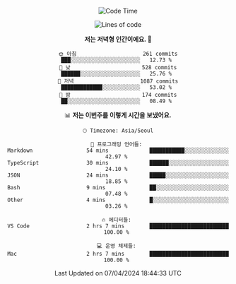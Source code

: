 <div align='center'>
 
<!--START_SECTION:waka-->
![Code Time](http://img.shields.io/badge/Code%20Time-3%2C469%20hrs%206%20mins-blue)

![Lines of code](https://img.shields.io/badge/%EC%A0%80%EB%8A%94%20%EC%97%AC%ED%83%9C%EA%B9%8C%EC%A7%80%20-1.5%20million%20%EC%A4%84%EC%9D%98%20%EC%BD%94%EB%93%9C%EB%A5%BC%20%EC%9E%91%EC%84%B1%ED%96%88%EC%96%B4%EC%9A%94.-blue)

**저는 저녁형 인간이에요. 🦉** 

```text
🌞 아침                     261 commits         ███░░░░░░░░░░░░░░░░░░░░░░   12.73 % 
🌆 낮　                     528 commits         ██████░░░░░░░░░░░░░░░░░░░   25.76 % 
🌃 저녁                     1087 commits        █████████████░░░░░░░░░░░░   53.02 % 
🌙 밤　                     174 commits         ██░░░░░░░░░░░░░░░░░░░░░░░   08.49 % 
```


📊 **저는 이번주를 이렇게 시간을 보냈어요.** 

```text
🕑︎ Timezone: Asia/Seoul

💬 프로그래밍 언어들: 
Markdown                 54 mins             ███████████░░░░░░░░░░░░░░   42.97 % 
TypeScript               30 mins             ██████░░░░░░░░░░░░░░░░░░░   24.10 % 
JSON                     24 mins             █████░░░░░░░░░░░░░░░░░░░░   18.85 % 
Bash                     9 mins              ██░░░░░░░░░░░░░░░░░░░░░░░   07.48 % 
Other                    4 mins              █░░░░░░░░░░░░░░░░░░░░░░░░   03.26 % 

🔥 에디터들: 
VS Code                  2 hrs 7 mins        █████████████████████████   100.00 % 

💻 운영 체제들: 
Mac                      2 hrs 7 mins        █████████████████████████   100.00 % 
```


 Last Updated on 07/04/2024 18:44:33 UTC
<!--END_SECTION:waka-->
 </div>
<!---
Emewjin/Emewjin is a ✨ special ✨ repository because its `README.md` (this file) appears on your GitHub profile.
You can click the Preview link to take a look at your changes.
--->
